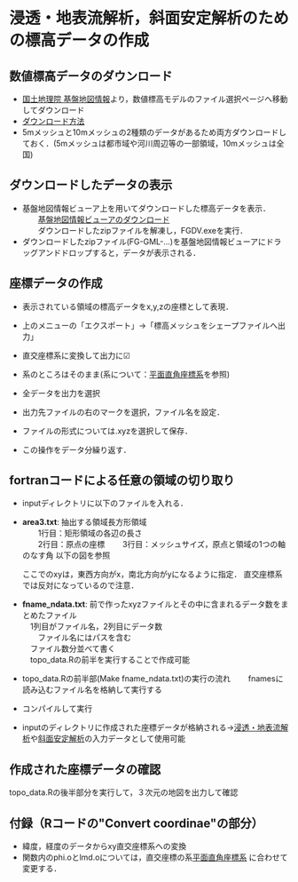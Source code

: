 
# 浸透・地表流解析，斜面安定解析のための標高データの作成

## 数値標高データのダウンロード

 - [国土地理院 基盤地図情報](https://fgd.gsi.go.jp/download/menu.php)より，数値標高モデルのファイル選択ページへ移動してダウンロード
 - [ダウンロード方法](https://fgd.gsi.go.jp/download/help/help_dem.pdf)
 - 5mメッシュと10mメッシュの2種類のデータがあるため両方ダウンロードしておく．(5mメッシュは都市域や河川周辺等の一部領域，10mメッシュは全国)

## ダウンロードしたデータの表示
 - 基盤地図情報ビューア上を用いてダウンロードした標高データを表示．   
　　[基盤地図情報ビューアのダウンロード](https://fgd.gsi.go.jp/download/documents.html)   
　　ダウンロードしたzipファイルを解凍し，FGDV.exeを実行．   
 - ダウンロードしたzipファイル(FG-GML-...)を基盤地図情報ビューアにドラッグアンドドロップすると，データが表示される．


## 座標データの作成
- 表示されている領域の標高データをx,y,zの座標として表現．
- 上のメニューの「エクスポート」→「標高メッシュをシェープファイルへ出力」
- 直交座標系に変換して出力に☑
- 系のところはそのまま(系について：[平面直角座標系](https://www.gsi.go.jp/sokuchikijun/jpc.html)を参照)
- 全データを出力を選択
- 出力先ファイルの右のマークを選択，ファイル名を設定．
- ファイルの形式については.xyzを選択して保存．

 
- この操作をデータ分繰り返す．

## fortranコードによる任意の領域の切り取り
- inputディレクトリに以下のファイルを入れる．

- **area3.txt**: 抽出する領域長方形領域   
　　1行目：矩形領域の各辺の長さ   
　　2行目：原点の座標
　　3行目：メッシュサイズ，原点と領域の1つの軸のなす角
  以下の図を参照

  ここでのxyは，東西方向がx，南北方向がyになるように指定．
  直交座標系では反対になっているので注意．


- **fname_ndata.txt**: 前で作ったxyzファイルとその中に含まれるデータ数をまとめたファイル   
  　1列目がファイル名，2列目にデータ数   
　　ファイル名にはパスを含む   
  　ファイル数分並べて書く   
  　topo_data.Rの前半を実行することで作成可能   


- topo_data.Rの前半部(Make fname_ndata.txt)の実行の流れ
　　fnamesに読み込むファイル名を格納して実行する


- コンパイルして実行
- inputのディレクトリに作成された座標データが格納される→[浸透・地表流解析](https://github.com/K-Tozato/infiltration_sflow)や[斜面安定解析](https://github.com/K-Tozato/3D_slope_stability)の入力データとして使用可能


## 作成された座標データの確認
topo_data.Rの後半部分を実行して，３次元の地図を出力して確認

## 付録（Rコードの"Convert coordinae"の部分）
- 緯度，経度のデータからxy直交座標系への変換
- 関数内のphi.oとlmd.oについては，直交座標の系[平面直角座標系](https://www.gsi.go.jp/sokuchikijun/jpc.html) に合わせて変更する．

